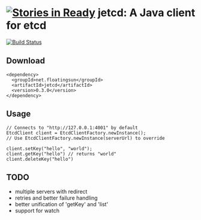 [![Stories in Ready](https://badge.waffle.io/diwakergupta/jetcd.png?label=ready)](https://waffle.io/diwakergupta/jetcd)
jetcd: A Java client for etcd
=============================

[![Build Status](https://travis-ci.org/diwakergupta/jetcd.png)](https://travis-ci.org/diwakergupta/jetcd)

Download
--------

    <dependency>
      <groupId>net.floatingsun</groupId>
      <artifactId>jetcd</artifactId>
      <version>0.3.0</version>
    </dependency>

Usage
-----

    // Connects to "http://127.0.0.1:4001" by default
    EtcdClient client = EtcdClientFactory.newInstance();
    // Use EtcdClientFactory.newInstance(serverUrl) to override

    client.setKey("hello", "world");
    client.getKey("hello") // returns "world"
    client.deleteKey("hello")

TODO
----

* multiple servers with redirect
* retries and better failure handling
* better unification of 'getKey' and 'list'
* support for watch
